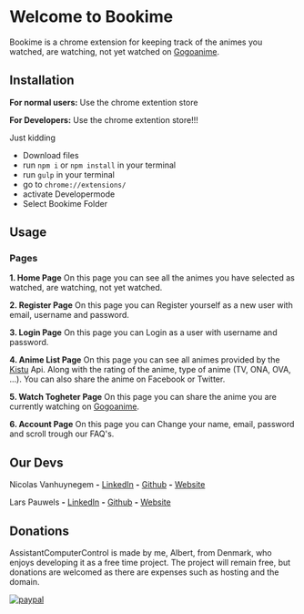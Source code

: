 # Welcome to Bookime
Bookime is a chrome extension for keeping track of the animes you watched, are watching, not yet watched on [Gogoanime](https://www1.gogoanime.ai).

## Installation

<b>For normal users:</B>
Use the chrome extention store

<b>For Developers:</B>
Use the chrome extention store!!!

Just kidding

- Download files
- run ``` npm i ``` or ``` npm install ``` in your terminal
- run ``` gulp ``` in your terminal
- go to ```chrome://extensions/```
- activate Developermode
- Select Bookime Folder

## Usage

### Pages

<b>1. Home Page</B>
On this page you can see all the animes you have selected as watched, are watching, not yet watched.

<b>2. Register Page</B>
On this page you can Register yourself as a new user with email, username and password.

<b>3. Login Page</B>
On this page you can Login as a user with username and password.

<b>4. Anime List Page</B>
On this page you can see all animes provided by the [Kistu](https://kitsu.docs.apiary.io) Api. Along with the rating of the anime, type of anime (TV, ONA, OVA, ...).
You can also share the anime on Facebook or Twitter.

<b>5. Watch Togheter Page</B>
On this page you can share the anime you are currently watching on [Gogoanime](https://www1.gogoanime.ai).

<b>6. Account Page</B>
On this page you can Change your name, email, password and scroll trough our FAQ's.

## Our Devs
Nicolas Vanhuynegem <b>-</b> [LinkedIn](https://www.linkedin.com/in/nicolas-vanhuynegem-a3756815a/) <b>-</b> [Github](https://github.com/snipercool) <b>-</b> [Website](https://nicolasvh.be)

Lars Pauwels <b>-</b> [LinkedIn](https://www.linkedin.com/in/lars-pauwels/) <b>-</b> [Github](https://github.com/LarsPauwels) <b>-</b> [Website](https://myware.be/)

## Donations
AssistantComputerControl is made by me, Albert, from Denmark, who enjoys developing it as a free time project. The project will remain free, but donations are welcomed as there are expenses such as hosting and the domain.

[![paypal](https://www.paypalobjects.com/en_US/i/btn/btn_donateCC_LG.gif)](https://www.paypal.me/bookime)